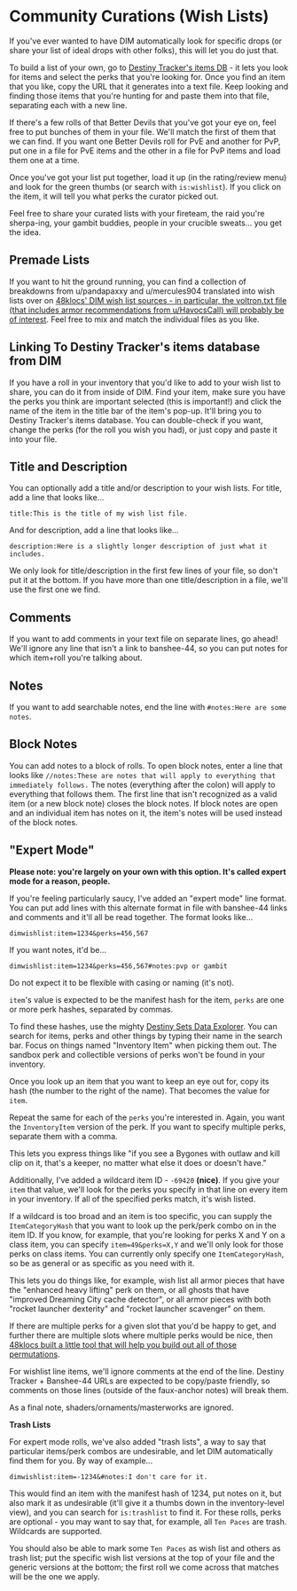Community Curations (Wish Lists)
================================

If you've ever wanted to have DIM automatically look for specific drops (or share your list of ideal drops with other folks), this will let you do just that.

To build a list of your own, go to [Destiny Tracker's items DB](https://destinytracker.com/destiny-2/db/items/weapon) - it lets you look for items and select the perks that you're looking for. Once you find an item that you like, copy the URL that it generates into a text file. Keep looking and finding those items that you're hunting for and paste them into that file, separating each with a new line.

If there's a few rolls of that Better Devils that you've got your eye on, feel free to put bunches of them in your file. We'll match the first of them that we can find. If you want one Better Devils roll for PvE and another for PvP, put one in a file for PvE items and the other in a file for PvP items and load them one at a time.

Once you've got your list put together, load it up (in the rating/review menu) and look for the green thumbs (or search with `is:wishlist`). If you click on the item, it will tell you what perks the curator picked out.

Feel free to share your curated lists with your fireteam, the raid you're sherpa-ing, your gambit buddies, people in your crucible sweats... you get the idea.

## Premade Lists

If you want to hit the ground running, you can find a collection of breakdowns from u/pandapaxxy and u/mercules904 translated into wish lists over on [48klocs' DIM wish list sources - in particular, the voltron.txt file (that includes armor recommendations from u/HavocsCall) will probably be of interest](https://github.com/48klocs/dim-wish-list-sources). Feel free to mix and match the individual files as you like.

## Linking To Destiny Tracker's items database from DIM

If you have a roll in your inventory that you'd like to add to your wish list to share, you can do it from inside of DIM. Find your item, make sure you have the perks you think are important selected (this is important!) and click the name of the item in the title bar of the item's pop-up. It'll bring you to Destiny Tracker's items database. You can double-check if you want, change the perks (for the roll you wish you had), or just copy and paste it into your file.

## Title and Description
You can optionally add a title and/or description to your wish lists. For title, add a line that looks like...

`title:This is the title of my wish list file.`

And for description, add a line that looks like...

`description:Here is a slightly longer description of just what it includes.`

We only look for title/description in the first few lines of your file, so don't put it at the bottom. If you have more than one title/description in a file, we'll use the first one we find.

## Comments

If you want to add comments in your text file on separate lines, go ahead! We'll ignore any line that isn't a link to banshee-44, so you can put notes for which item+roll you're talking about.

## Notes

If you want to add searchable notes, end the line with `#notes:Here are some notes`.

## Block Notes

You can add notes to a block of rolls. To open block notes, enter a line that looks like `//notes:These are notes that will apply to everything that immediately follows.` The notes (everything after the colon) will apply to everything that follows them. The first line that isn't recognized as a valid item (or a new block note) closes the block notes. If block notes are open and an individual item has notes on it, the item's notes will be used instead of the block notes.

## "Expert Mode"

**Please note: you're largely on your own with this option. It's called expert mode for a reason, people.**

If you're feeling particularly saucy, I've added an "expert mode" line format. You can put add lines with this alternate format in file with banshee-44 links and comments and it'll all be read together. The format looks like...

`dimwishlist:item=1234&perks=456,567`

If you want notes, it'd be...

`dimwishlist:item=1234&perks=456,567#notes:pvp or gambit`

Do not expect it to be flexible with casing or naming (it's not).

`item`'s value is expected to be the manifest hash for the item, `perks` are one or more perk hashes, separated by commas.

To find these hashes, use the mighty [Destiny Sets Data Explorer](https://data.destinysets.com/). You can search for items, perks and other things by typing their name in the search bar. Focus on things named "Inventory Item" when picking them out. The sandbox perk and collectible versions of perks won't be found in your inventory.

Once you look up an item that you want to keep an eye out for, copy its hash (the number to the right of the name). That becomes the value for `item`.

Repeat the same for each of the `perks` you're interested in. Again, you want the `InventoryItem` version of the perk. If you want to specify multiple perks, separate them with a comma.

This lets you express things like "if you see a Bygones with outlaw and kill clip on it, that's a keeper, no matter what else it does or doesn't have."

Additionally, I've added a wildcard item ID - `-69420` **(nice)**. If you give your `item` that value, we'll look for the perks you specify in that line on every item in your inventory. If all of the specified perks match, it's wish listed.

If a wildcard is too broad and an item is too specific, you can supply the `ItemCategoryHash` that you want to look up the perk/perk combo on in the item ID. If you know, for example, that you're looking for perks X and Y on a class item, you can specify `item=49&perks=X,Y` and we'll only look for those perks on class items. You can currently only specify one `ItemCategoryHash`, so be as general or as specific as you need with it.

This lets you do things like, for example, wish list all armor pieces that have the "enhanced heavy lifting" perk on them, or all ghosts that have "improved Dreaming City cache detector", or all armor pieces with both "rocket launcher dexterity" and "rocket launcher scavenger" on them.

If there are multiple perks for a given slot that you'd be happy to get, and further there are multiple slots where multiple perks would be nice, then [48klocs built a little tool that will help you build out all of those permutations](https://48klocs.github.io/wish-list-magic-wand/fingerwave.html).

For wishlist line items, we'll ignore comments at the end of the line. Destiny Tracker + Banshee-44 URLs are expected to be copy/paste friendly, so comments on those lines (outside of the faux-anchor notes) will break them.

As a final note, shaders/ornaments/masterworks are ignored.

**Trash Lists**

For expert mode rolls, we've also added "trash lists", a way to say that particular items/perk combos are undesirable, and let DIM automatically find them for you. By way of example...

`dimwishlist:item=-1234&#notes:I don't care for it.`

This would find an item with the manifest hash of 1234, put notes on it, but also mark it as undesirable (it'll give it a thumbs down in the inventory-level view), and you can search for `is:trashlist` to find it. For these rolls, perks are optional - you may want to say that, for example, all `Ten Paces` are trash. Wildcards are supported.

You should also be able to mark some `Ten Paces` as wish list and others as trash list; put the specific wish list versions at the top of your file and the generic versions at the bottom; the first roll we come across that matches will be the one we apply.